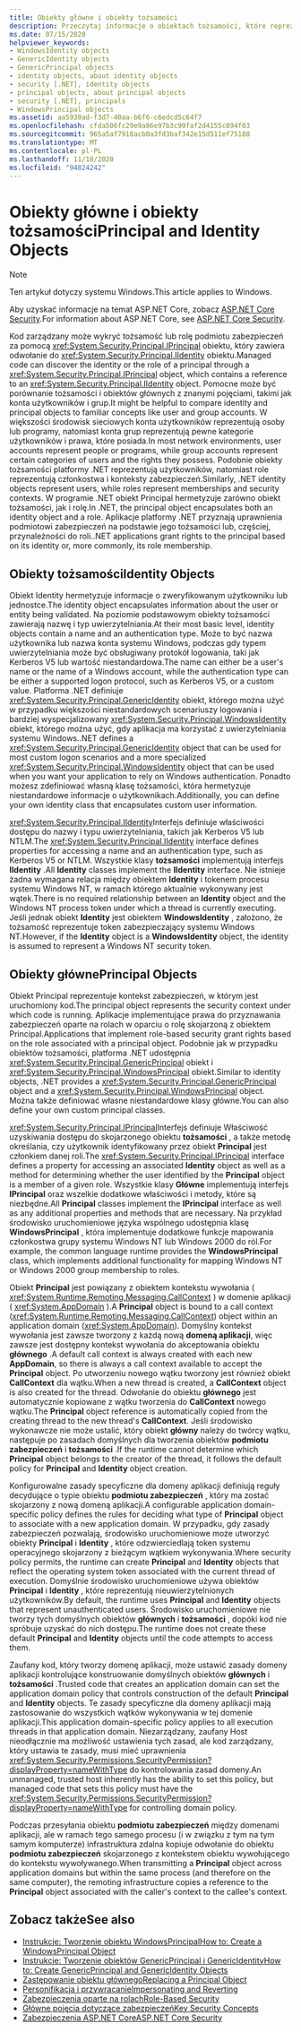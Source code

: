 ```yaml
---
title: Obiekty główne i obiekty tożsamości
description: Przeczytaj informacje o obiektach tożsamości, które reprezentują użytkowników w programie .NET. Zapoznaj się również z obiektami podmiotu zabezpieczeń, które hermetyzują zarówno obiekt tożsamości & rolę.
ms.date: 07/15/2020
helpviewer_keywords:
- WindowsIdentity objects
- GenericIdentity objects
- GenericPrincipal objects
- identity objects, about identity objects
- security [.NET], identity objects
- principal objects, about principal objects
- security [.NET], principals
- WindowsPrincipal objects
ms.assetid: aa5930ad-f3d7-40aa-b6f6-c6edcd5c64f7
ms.openlocfilehash: cfda506fc29e9a86e97b3c99faf2d4155c894f03
ms.sourcegitcommit: 965a5af7918acb0a3fd3baf342e15d511ef75188
ms.translationtype: MT
ms.contentlocale: pl-PL
ms.lasthandoff: 11/18/2020
ms.locfileid: "94824242"
---
```

# <a name="principal-and-identity-objects"></a><span data-ttu-id="d84af-104">Obiekty główne i obiekty tożsamości</span><span class="sxs-lookup"><span data-stu-id="d84af-104">Principal and Identity Objects</span></span>

> [!NOTE]
> <span data-ttu-id="d84af-105">Ten artykuł dotyczy systemu Windows.</span><span class="sxs-lookup"><span data-stu-id="d84af-105">This article applies to Windows.</span></span>
>
> <span data-ttu-id="d84af-106">Aby uzyskać informacje na temat ASP.NET Core, zobacz [ASP.NET Core Security](/aspnet/core/security/).</span><span class="sxs-lookup"><span data-stu-id="d84af-106">For information about ASP.NET Core, see [ASP.NET Core Security](/aspnet/core/security/).</span></span>

<span data-ttu-id="d84af-107">Kod zarządzany może wykryć tożsamość lub rolę podmiotu zabezpieczeń za pomocą <xref:System.Security.Principal.IPrincipal> obiektu, który zawiera odwołanie do <xref:System.Security.Principal.IIdentity> obiektu.</span><span class="sxs-lookup"><span data-stu-id="d84af-107">Managed code can discover the identity or the role of a principal through a <xref:System.Security.Principal.IPrincipal> object, which contains a reference to an <xref:System.Security.Principal.IIdentity> object.</span></span> <span data-ttu-id="d84af-108">Pomocne może być porównanie tożsamości i obiektów głównych z znanymi pojęciami, takimi jak konta użytkowników i grup.</span><span class="sxs-lookup"><span data-stu-id="d84af-108">It might be helpful to compare identity and principal objects to familiar concepts like user and group accounts.</span></span> <span data-ttu-id="d84af-109">W większości środowisk sieciowych konta użytkowników reprezentują osoby lub programy, natomiast konta grup reprezentują pewne kategorie użytkowników i prawa, które posiada.</span><span class="sxs-lookup"><span data-stu-id="d84af-109">In most network environments, user accounts represent people or programs, while group accounts represent certain categories of users and the rights they possess.</span></span> <span data-ttu-id="d84af-110">Podobnie obiekty tożsamości platformy .NET reprezentują użytkowników, natomiast role reprezentują członkostwa i konteksty zabezpieczeń.</span><span class="sxs-lookup"><span data-stu-id="d84af-110">Similarly, .NET identity objects represent users, while roles represent memberships and security contexts.</span></span> <span data-ttu-id="d84af-111">W programie .NET obiekt Principal hermetyzuje zarówno obiekt tożsamości, jak i rolę.</span><span class="sxs-lookup"><span data-stu-id="d84af-111">In .NET, the principal object encapsulates both an identity object and a role.</span></span> <span data-ttu-id="d84af-112">Aplikacje platformy .NET przyznają uprawnienia podmiotowi zabezpieczeń na podstawie jego tożsamości lub, częściej, przynależności do roli.</span><span class="sxs-lookup"><span data-stu-id="d84af-112">.NET applications grant rights to the principal based on its identity or, more commonly, its role membership.</span></span>  
  
## <a name="identity-objects"></a><span data-ttu-id="d84af-113">Obiekty tożsamości</span><span class="sxs-lookup"><span data-stu-id="d84af-113">Identity Objects</span></span>

<span data-ttu-id="d84af-114">Obiekt Identity hermetyzuje informacje o zweryfikowanym użytkowniku lub jednostce.</span><span class="sxs-lookup"><span data-stu-id="d84af-114">The identity object encapsulates information about the user or entity being validated.</span></span> <span data-ttu-id="d84af-115">Na poziomie podstawowym obiekty tożsamości zawierają nazwę i typ uwierzytelniania.</span><span class="sxs-lookup"><span data-stu-id="d84af-115">At their most basic level, identity objects contain a name and an authentication type.</span></span> <span data-ttu-id="d84af-116">Może to być nazwa użytkownika lub nazwa konta systemu Windows, podczas gdy typem uwierzytelniania może być obsługiwany protokół logowania, taki jak Kerberos V5 lub wartość niestandardowa.</span><span class="sxs-lookup"><span data-stu-id="d84af-116">The name can either be a user's name or the name of a Windows account, while the authentication type can be either a supported logon protocol, such as Kerberos V5, or a custom value.</span></span> <span data-ttu-id="d84af-117">Platforma .NET definiuje <xref:System.Security.Principal.GenericIdentity> obiekt, którego można użyć w przypadku większości niestandardowych scenariuszy logowania i bardziej wyspecjalizowany <xref:System.Security.Principal.WindowsIdentity> obiekt, którego można użyć, gdy aplikacja ma korzystać z uwierzytelniania systemu Windows.</span><span class="sxs-lookup"><span data-stu-id="d84af-117">.NET defines a <xref:System.Security.Principal.GenericIdentity> object that can be used for most custom logon scenarios and a more specialized <xref:System.Security.Principal.WindowsIdentity> object that can be used when you want your application to rely on Windows authentication.</span></span> <span data-ttu-id="d84af-118">Ponadto możesz zdefiniować własną klasę tożsamości, która hermetyzuje niestandardowe informacje o użytkownikach.</span><span class="sxs-lookup"><span data-stu-id="d84af-118">Additionally, you can define your own identity class that encapsulates custom user information.</span></span>  
  
<span data-ttu-id="d84af-119"><xref:System.Security.Principal.IIdentity>Interfejs definiuje właściwości dostępu do nazwy i typu uwierzytelniania, takich jak Kerberos V5 lub NTLM.</span><span class="sxs-lookup"><span data-stu-id="d84af-119">The <xref:System.Security.Principal.IIdentity> interface defines properties for accessing a name and an authentication type, such as Kerberos V5 or NTLM.</span></span> <span data-ttu-id="d84af-120">Wszystkie klasy **tożsamości** implementują interfejs **IIdentity** .</span><span class="sxs-lookup"><span data-stu-id="d84af-120">All **Identity** classes implement the **IIdentity** interface.</span></span> <span data-ttu-id="d84af-121">Nie istnieje żadna wymagana relacja między obiektem **Identity** i tokenem procesu systemu Windows NT, w ramach którego aktualnie wykonywany jest wątek.</span><span class="sxs-lookup"><span data-stu-id="d84af-121">There is no required relationship between an **Identity** object and the Windows NT process token under which a thread is currently executing.</span></span> <span data-ttu-id="d84af-122">Jeśli jednak obiekt **Identity** jest obiektem **WindowsIdentity** , założono, że tożsamość reprezentuje token zabezpieczający systemu Windows NT.</span><span class="sxs-lookup"><span data-stu-id="d84af-122">However, if the **Identity** object is a **WindowsIdentity** object, the identity is assumed to represent a Windows NT security token.</span></span>  
  
## <a name="principal-objects"></a><span data-ttu-id="d84af-123">Obiekty główne</span><span class="sxs-lookup"><span data-stu-id="d84af-123">Principal Objects</span></span>

<span data-ttu-id="d84af-124">Obiekt Principal reprezentuje kontekst zabezpieczeń, w którym jest uruchomiony kod.</span><span class="sxs-lookup"><span data-stu-id="d84af-124">The principal object represents the security context under which code is running.</span></span> <span data-ttu-id="d84af-125">Aplikacje implementujące prawa do przyznawania zabezpieczeń oparte na rolach w oparciu o rolę skojarzoną z obiektem Principal.</span><span class="sxs-lookup"><span data-stu-id="d84af-125">Applications that implement role-based security grant rights based on the role associated with a principal object.</span></span> <span data-ttu-id="d84af-126">Podobnie jak w przypadku obiektów tożsamości, platforma .NET udostępnia <xref:System.Security.Principal.GenericPrincipal> obiekt i <xref:System.Security.Principal.WindowsPrincipal> obiekt.</span><span class="sxs-lookup"><span data-stu-id="d84af-126">Similar to identity objects, .NET provides a <xref:System.Security.Principal.GenericPrincipal> object and a <xref:System.Security.Principal.WindowsPrincipal> object.</span></span> <span data-ttu-id="d84af-127">Można także definiować własne niestandardowe klasy główne.</span><span class="sxs-lookup"><span data-stu-id="d84af-127">You can also define your own custom principal classes.</span></span>  
  
<span data-ttu-id="d84af-128"><xref:System.Security.Principal.IPrincipal>Interfejs definiuje Właściwość uzyskiwania dostępu do skojarzonego obiektu **tożsamości** , a także metodę określania, czy użytkownik identyfikowany przez obiekt **Principal** jest członkiem danej roli.</span><span class="sxs-lookup"><span data-stu-id="d84af-128">The <xref:System.Security.Principal.IPrincipal> interface defines a property for accessing an associated **Identity** object as well as a method for determining whether the user identified by the **Principal** object is a member of a given role.</span></span> <span data-ttu-id="d84af-129">Wszystkie klasy **Główne** implementują interfejs **IPrincipal** oraz wszelkie dodatkowe właściwości i metody, które są niezbędne.</span><span class="sxs-lookup"><span data-stu-id="d84af-129">All **Principal** classes implement the **IPrincipal** interface as well as any additional properties and methods that are necessary.</span></span> <span data-ttu-id="d84af-130">Na przykład środowisko uruchomieniowe języka wspólnego udostępnia klasę **WindowsPrincipal** , która implementuje dodatkowe funkcje mapowania członkostwa grupy systemu Windows NT lub Windows 2000 do ról.</span><span class="sxs-lookup"><span data-stu-id="d84af-130">For example, the common language runtime provides the **WindowsPrincipal** class, which implements additional functionality for mapping Windows NT or Windows 2000 group membership to roles.</span></span>  
  
<span data-ttu-id="d84af-131">Obiekt **Principal** jest powiązany z obiektem kontekstu wywołania ( <xref:System.Runtime.Remoting.Messaging.CallContext> ) w domenie aplikacji ( <xref:System.AppDomain> ).</span><span class="sxs-lookup"><span data-stu-id="d84af-131">A **Principal** object is bound to a call context (<xref:System.Runtime.Remoting.Messaging.CallContext>) object within an application domain (<xref:System.AppDomain>).</span></span> <span data-ttu-id="d84af-132">Domyślny kontekst wywołania jest zawsze tworzony z każdą nową **domeną aplikacji**, więc zawsze jest dostępny kontekst wywołania do akceptowania obiektu **głównego** .</span><span class="sxs-lookup"><span data-stu-id="d84af-132">A default call context is always created with each new **AppDomain**, so there is always a call context available to accept the **Principal** object.</span></span> <span data-ttu-id="d84af-133">Po utworzeniu nowego wątku tworzony jest również obiekt **CallContext** dla wątku.</span><span class="sxs-lookup"><span data-stu-id="d84af-133">When a new thread is created, a **CallContext** object is also created for the thread.</span></span> <span data-ttu-id="d84af-134">Odwołanie do obiektu **głównego** jest automatycznie kopiowane z wątku tworzenia do **CallContext** nowego wątku.</span><span class="sxs-lookup"><span data-stu-id="d84af-134">The **Principal** object reference is automatically copied from the creating thread to the new thread's **CallContext**.</span></span> <span data-ttu-id="d84af-135">Jeśli środowisko wykonawcze nie może ustalić, który obiekt **główny** należy do twórcy wątku, następuje po zasadach domyślnych dla tworzenia obiektów **podmiotu zabezpieczeń** i **tożsamości** .</span><span class="sxs-lookup"><span data-stu-id="d84af-135">If the runtime cannot determine which **Principal** object belongs to the creator of the thread, it follows the default policy for **Principal** and **Identity** object creation.</span></span>  
  
<span data-ttu-id="d84af-136">Konfigurowalne zasady specyficzne dla domeny aplikacji definiują reguły decydujące o typie obiektu **podmiotu zabezpieczeń** , który ma zostać skojarzony z nową domeną aplikacji.</span><span class="sxs-lookup"><span data-stu-id="d84af-136">A configurable application domain-specific policy defines the rules for deciding what type of **Principal** object to associate with a new application domain.</span></span> <span data-ttu-id="d84af-137">W przypadku, gdy zasady zabezpieczeń pozwalają, środowisko uruchomieniowe może utworzyć obiekty **Principal** i **Identity** , które odzwierciedlają token systemu operacyjnego skojarzony z bieżącym wątkiem wykonywania.</span><span class="sxs-lookup"><span data-stu-id="d84af-137">Where security policy permits, the runtime can create **Principal** and **Identity** objects that reflect the operating system token associated with the current thread of execution.</span></span> <span data-ttu-id="d84af-138">Domyślnie środowisko uruchomieniowe używa obiektów **Principal** i **Identity** , które reprezentują nieuwierzytelnionych użytkowników.</span><span class="sxs-lookup"><span data-stu-id="d84af-138">By default, the runtime uses **Principal** and **Identity** objects that represent unauthenticated users.</span></span> <span data-ttu-id="d84af-139">Środowisko uruchomieniowe nie tworzy tych domyślnych obiektów **głównych** i **tożsamości** , dopóki kod nie spróbuje uzyskać do nich dostępu.</span><span class="sxs-lookup"><span data-stu-id="d84af-139">The runtime does not create these default **Principal** and **Identity** objects until the code attempts to access them.</span></span>  
  
<span data-ttu-id="d84af-140">Zaufany kod, który tworzy domenę aplikacji, może ustawić zasady domeny aplikacji kontrolujące konstruowanie domyślnych obiektów **głównych** i **tożsamości** .</span><span class="sxs-lookup"><span data-stu-id="d84af-140">Trusted code that creates an application domain can set the application domain policy that controls construction of the default **Principal** and **Identity** objects.</span></span> <span data-ttu-id="d84af-141">Te zasady specyficzne dla domeny aplikacji mają zastosowanie do wszystkich wątków wykonywania w tej domenie aplikacji.</span><span class="sxs-lookup"><span data-stu-id="d84af-141">This application domain-specific policy applies to all execution threads in that application domain.</span></span> <span data-ttu-id="d84af-142">Niezarządzany, zaufany Host nieodłącznie ma możliwość ustawienia tych zasad, ale kod zarządzany, który ustawia te zasady, musi mieć uprawnienia <xref:System.Security.Permissions.SecurityPermission?displayProperty=nameWithType> do kontrolowania zasad domeny.</span><span class="sxs-lookup"><span data-stu-id="d84af-142">An unmanaged, trusted host inherently has the ability to set this policy, but managed code that sets this policy must have the <xref:System.Security.Permissions.SecurityPermission?displayProperty=nameWithType> for controlling domain policy.</span></span>  
  
<span data-ttu-id="d84af-143">Podczas przesyłania obiektu **podmiotu zabezpieczeń** między domenami aplikacji, ale w ramach tego samego procesu (i w związku z tym na tym samym komputerze) infrastruktura zdalna kopiuje odwołanie do obiektu **podmiotu zabezpieczeń** skojarzonego z kontekstem obiektu wywołującego do kontekstu wywoływanego.</span><span class="sxs-lookup"><span data-stu-id="d84af-143">When transmitting a **Principal** object across application domains but within the same process (and therefore on the same computer), the remoting infrastructure copies a reference to the **Principal** object associated with the caller's context to the callee's context.</span></span>  
  
## <a name="see-also"></a><span data-ttu-id="d84af-144">Zobacz także</span><span class="sxs-lookup"><span data-stu-id="d84af-144">See also</span></span>

- [<span data-ttu-id="d84af-145">Instrukcje: Tworzenie obiektu WindowsPrincipal</span><span class="sxs-lookup"><span data-stu-id="d84af-145">How to: Create a WindowsPrincipal Object</span></span>](how-to-create-a-windowsprincipal-object.md)
- [<span data-ttu-id="d84af-146">Instrukcje: Tworzenie obiektów GenericPrincipal i GenericIdentity</span><span class="sxs-lookup"><span data-stu-id="d84af-146">How to: Create GenericPrincipal and GenericIdentity Objects</span></span>](how-to-create-genericprincipal-and-genericidentity-objects.md)
- [<span data-ttu-id="d84af-147">Zastępowanie obiektu głównego</span><span class="sxs-lookup"><span data-stu-id="d84af-147">Replacing a Principal Object</span></span>](replacing-a-principal-object.md)
- [<span data-ttu-id="d84af-148">Personifikacja i przywracanie</span><span class="sxs-lookup"><span data-stu-id="d84af-148">Impersonating and Reverting</span></span>](impersonating-and-reverting.md)
- [<span data-ttu-id="d84af-149">Zabezpieczenia oparte na rolach</span><span class="sxs-lookup"><span data-stu-id="d84af-149">Role-Based Security</span></span>](role-based-security.md)
- [<span data-ttu-id="d84af-150">Główne pojęcia dotyczące zabezpieczeń</span><span class="sxs-lookup"><span data-stu-id="d84af-150">Key Security Concepts</span></span>](key-security-concepts.md)
- [<span data-ttu-id="d84af-151">Zabezpieczenia ASP.NET Core</span><span class="sxs-lookup"><span data-stu-id="d84af-151">ASP.NET Core Security</span></span>](/aspnet/core/security/)
